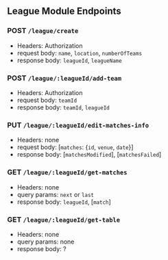 ## League Module Endpoints


### POST `/league/create`

* Headers: Authorization
* request body: `name`, `location`, `numberOfTeams`
* response body: `leagueId`, `leagueName`


### POST `/league/:leagueId/add-team`

* Headers: Authorization
* request body: `teamId`
* response body: `teamId`, `leagueId`


### PUT `/league/:leagueId/edit-matches-info`

* Headers: none
* request body: [`matches`: {`id`, `venue`, `date`}]
* response body: [`matchesModified`], [`matchesFailed`]


### GET `/league/:leagueId/get-matches`

* Headers: none
* query params: `next` or `last`
* response body: `leagueId`, [`match`]


### GET `/league/:leagueId/get-table`

* Headers: none
* query params: none
* response body: ? 